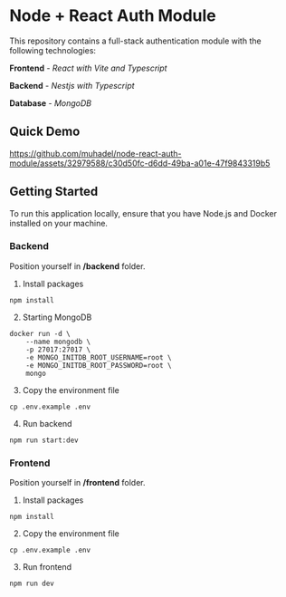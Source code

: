 # Node + React Auth Module

This repository contains a full-stack authentication module with the following technologies:

**Frontend** - _React with Vite and Typescript_

**Backend** - _Nestjs with Typescript_

**Database** - _MongoDB_

## Quick Demo


https://github.com/muhadel/node-react-auth-module/assets/32979588/c30d50fc-d6dd-49ba-a01e-47f9843319b5




## Getting Started

To run this application locally, ensure that you have Node.js and Docker installed on your machine.

### Backend

Position yourself in **/backend** folder.

1. Install packages

```
npm install
```

2. Starting MongoDB

```
docker run -d \
    --name mongodb \
    -p 27017:27017 \
    -e MONGO_INITDB_ROOT_USERNAME=root \
    -e MONGO_INITDB_ROOT_PASSWORD=root \
    mongo
```

3. Copy the environment file

```
cp .env.example .env
```

4. Run backend

```
npm run start:dev 
```


### Frontend

Position yourself in **/frontend** folder.

1. Install packages

```
npm install
```

2. Copy the environment file

```
cp .env.example .env
```

3. Run frontend

```
npm run dev
```

